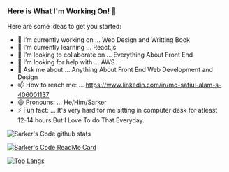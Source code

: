 ### Here is What I'm Working On! 👋

Here are some ideas to get you started:

- 🔭 I’m currently working on ... Web Design and Writting Book
- 🌱 I’m currently learning ... React.js
- 👯 I’m looking to collaborate on ... Everything About Front End
- 🤔 I’m looking for help with ... AWS
- 💬 Ask me about ... Anything About Front End Web Development and Design
- 📫 How to reach me: ... https://www.linkedin.com/in/md-safiul-alam-s-406001137
- 😄 Pronouns: ... He/Him/Sarker
- ⚡ Fun fact: ... It's very hard for me sitting in computer desk for atleast 12-14 hours.But I Love To do That Everyday.

![Sarker's Code github stats](https://github-readme-stats.vercel.app/api?username=S-A-Sarker&show_icons=true)

[![Sarker's Code ReadMe Card](https://github-readme-stats.vercel.app/api/pin/?username=S-A-Sarker&repo=github-readme-stats)](https://github.com/S-A-Sarker/github-readme-stats)

[![Top Langs](https://github-readme-stats.vercel.app/api/top-langs/?username=S-A-Sarker&layout=compact)](https://github.com/S-A-Sarker/github-readme-stats)
